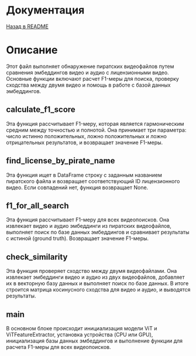 # Документация
[Назад в README](README.md)
# Описание
Этот файл выполняет обнаружение пиратских видеофайлов путем сравнения эмбеддингов видео и аудио с лицензионными видео. Основные функции включают расчет F1-меры для поиска, проверку сходства между двумя видео и помощь в работе с базой данных эмбеддингов.
## calculate_f1_score
Эта функция рассчитывает F1-меру, которая является гармоническим средним между точностью и полнотой. Она принимает три параметра: число истинно положительных, ложно положительных и ложно отрицательных результатов, и возвращает значение F1-меры.
## find_license_by_pirate_name
Эта функция ищет в DataFrame строку с заданным названием пиратского файла и возвращает соответствующий ID лицензионного видео. Если совпадений нет, функция возвращает None.
## f1_for_all_search
Эта функция рассчитывает F1-меру для всех видеопоисков. Она извлекает видео и аудио эмбеддинги из пиратских видеофайлов, выполняет поиск по базе данных эмбеддингов и сравнивает результаты с истиной (ground truth). Возвращает значение F1-меры.
## check_similarity
Эта функция проверяет сходство между двумя видеофайлами. Она извлекает эмбеддинги видео и аудио из двух видеофайлов, добавляет их в векторную базу данных и выполняет поиск по базе данных. В итоге строится матрица косинусного сходства для видео и аудио, и выводятся результаты.

## main
В основном блоке происходит инициализация модели ViT и ViTFeatureExtractor, установка устройства (CPU или GPU), инициализация базы данных эмбеддингов и выполнение функции для расчета F1-меры для всех видеопоисков.

